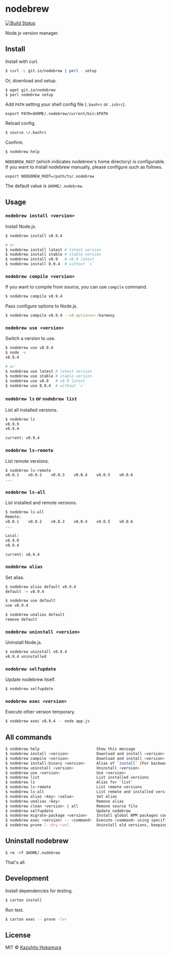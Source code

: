 # nodebrew

[![Build Status](https://travis-ci.org/hokaccha/nodebrew.svg?branch=master)](https://travis-ci.org/hokaccha/nodebrew)

Node.js version manager.

## Install

Install with curl.

```bash
$ curl -L git.io/nodebrew | perl - setup
```

Or, download and setup.

```bash
$ wget git.io/nodebrew
$ perl nodebrew setup
```

Add `PATH` setting your shell config file (`.bashrc` or `.zshrc`).

```
export PATH=$HOME/.nodebrew/current/bin:$PATH
```

Reload config.

```bash
$ source ~/.bashrc
```

Confirm.

```bash
$ nodebrew help
```

`NODEBREW_ROOT` (which indicates nodebrew's home directory) is configurable.
If you want to install nodebrew manually, please configure such as follows.

```
export NODEBREW_ROOT=/path/to/.nodebrew
```

The default value is `$HOME/.nodebrew`.

## Usage

### `nodebrew install <version>`

Install Node.js.

```bash
$ nodebrew install v8.9.4

# or
$ nodebrew install latest # latest version
$ nodebrew install stable # stable version
$ nodebrew install v8.9   # v8.9 latest
$ nodebrew install 8.9.4  # without `v`
```

### `nodebrew compile <version>`

If you want to compile from source, you can use `compile` command.

```bash
$ nodebrew compile v8.9.4
```

Pass configure options to Node.js.

```bash
$ nodebrew compile v8.9.4 --v8-options=--harmony
```

### `nodebrew use <version>`

Switch a version to use.

```bash
$ nodebrew use v8.9.4
$ node -v
v8.9.4

# or
$ nodebrew use latest # latest version
$ nodebrew use stable # stable version
$ nodebrew use v8.9   # v8.9 latest
$ nodebrew use 8.9.4  # without `v`
```

### `nodebrew ls` or `nodebrew list`

List all installed versions.

```bash
$ nodebrew ls
v8.9.9
v8.9.4

current: v8.9.4
```

### `nodebrew ls-remote`

List remote versions.

```bash
$ nodebrew ls-remote
v0.0.1    v0.0.2    v0.0.3    v0.0.4    v0.0.5    v0.0.6
...
```

### `nodebrew ls-all`

List installed and remote versions.

```bash
$ nodebrew ls-all
Remote:
v0.0.1    v0.0.2    v0.0.3    v0.0.4    v0.0.5    v0.0.6
...

Local:
v8.9.0
v8.9.4

current: v8.9.4
```

### `nodebrew alias`

Set alias.

```bash
$ nodebrew alias default v8.9.4
default -> v8.9.4

$ nodebrew use default
use v8.9.4

$ nodebrew unalias default
remove default
```

### `nodebrew uninstall <version>`

Uninstall Node.js.

```bash
$ nodebrew uninstall v8.9.4
v8.9.4 uninstalled
```

### `nodebrew selfupdate`

Update nodebrew itself.

```bash
$ nodebrew selfupdate
```

### `nodebrew exec <version>`

Execute other version temporary.

```bash
$ nodebrew exec v8.9.4 -- node app.js
```

## All commands

```bash
$ nodebrew help                         Show this message
$ nodebrew install <version>            Download and install <version> (from binary)
$ nodebrew compile <version>            Download and install <version> (from source)
$ nodebrew install-binary <version>     Alias of `install` (For backward compatibility)
$ nodebrew uninstall <version>          Uninstall <version>
$ nodebrew use <version>                Use <version>
$ nodebrew list                         List installed versions
$ nodebrew ls                           Alias for `list`
$ nodebrew ls-remote                    List remote versions
$ nodebrew ls-all                       List remote and installed versions
$ nodebrew alias <key> <value>          Set alias
$ nodebrew unalias <key>                Remove alias
$ nodebrew clean <version> | all        Remove source file
$ nodebrew selfupdate                   Update nodebrew
$ nodebrew migrate-package <version>    Install global NPM packages contained in <version> to current version
$ nodebrew exec <version> -- <command>  Execute <command> using specified <version>
$ nodebrew prune [--dry-run]            Uninstall old versions, keeping the latest version for each major version
```

## Uninstall nodebrew

```
$ rm -rf $HOME/.nodebrew
```

That's all.

## Development

Install dependencies for testing.

```bash
$ carton install
```

Run test.

```bash
$ carton exec -- prove -lvr
```

## License

MIT © [Kazuhito Hokamura](https://github.com/hokaccha)
